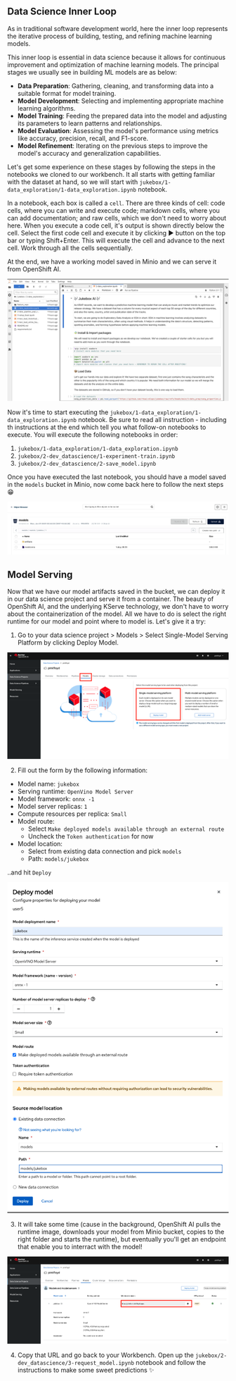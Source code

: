## Data Science Inner Loop

As in traditional software development world, here the inner loop represents the iterative process of building, testing, and refining machine learning models.

This inner loop is essential in data science because it allows for continuous improvement and optimization of machine learning models. The principal stages we usually see in building ML models are as below:

- **Data Preparation**: Gathering, cleaning, and transforming data into a suitable format for model training.
- **Model Development**: Selecting and implementing appropriate machine learning algorithms.
- **Model Training**: Feeding the prepared data into the model and adjusting its parameters to learn patterns and relationships.
- **Model Evaluation**: Assessing the model's performance using metrics like accuracy, precision, recall, and F1-score.
- **Model Refinement**: Iterating on the previous steps to improve the model's accuracy and generalization capabilities.

Let's get some experience on these stages by following the steps in the notebooks we cloned to our workbench. It all starts with getting familiar with the dataset at hand, so we will start with `jukebox/1-data_exploration/1-data_exploration.ipynb` notebook.

In a notebook, each box is called a `cell`. There are three kinds of cell: code cells, where you can write and execute code; markdown cells, where you can add documentation; and raw cells, which we don't need to worry about here. When you execute a code cell, it's output is shown directly below the cell. Select the first code cell and execute it by clicking ▶️ button on the top bar or typing Shift+Enter. This will execute the cell and advance to the next cell. Work through all the cells sequentially.

At the end, we have a working model saved in Minio and we can serve it from OpenShift AI. 

![jupyter_notebook.png](./images/jupyter_notebook.png)

Now it's time to start executing the `jukebox/1-data_exploration/1-data_exploration.ipynb` notebook. Be sure to read all instruction - including th instructions at the end which tell you what follow-on notebooks to execute. You will execute the following notebooks in order:

1. `jukebox/1-data_exploration/1-data_exploration.ipynb`
2. `jukebox/2-dev_datascience/1-experiment-train.ipynb`
3. `jukebox/2-dev_datascience/2-save_model.ipynb`

Once you have executed the last notebook, you should have a model saved in the `models` bucket in Minio, now come back here to follow the next steps 😁

![model_in_bucket.png](./images/model_in_bucket.png)


## Model Serving

Now that we have our model artifacts saved in the bucket, we can deploy it in our data science project and serve it from a container. The beauty of OpenShift AI, and the underlying KServe technology, we don't have to worry about the containerization of the model. All we have to do is select the right runtime for our model and point where to model is. Let's give it a try:

1. Go to your data science project > Models > Select Single-Model Serving Platform by clicking Deploy Model.

![single-model-serving.png](./images/single-model-serving.png)

2. Fill out the form by the following information:

- Model name: `jukebox`
- Serving runtime: `OpenVino Model Server`
- Model framework: `onnx -1`
- Model server replicas: `1`
- Compute resources per replica: `Small`
- Model route:
    -  Select `Make deployed models available through an external route`
    -  Uncheck the `Token authentication` for now
- Model location: 
    -  Select from existing data connection and pick `models`
    - Path: `models/jukebox`

..and hit `Deploy`

![jukebox.png](./images/jukebox.png)

3. It will take some time (cause in the background, OpenShift AI pulls the runtime image, downloads your model from Minio bucket, copies to the right folder and starts the runtime), but eventually you'll get an endpoint that enable you to interract with the model!

![jukebox-deployed.png](./images/jukebox-deployed.png)

4. Copy that URL and go back to your Workbench. Open up the `jukebox/2-dev_datascience/3-request_model.ipynb` notebook and follow the instructions to make some sweet predictions ✨